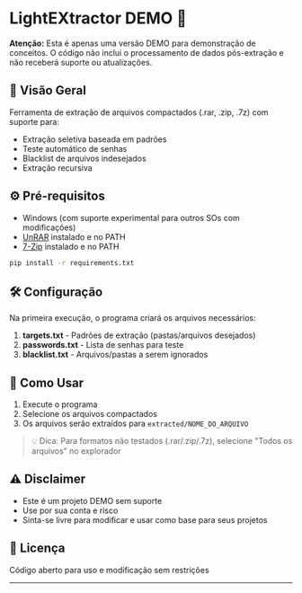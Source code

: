 # LightEXtractor DEMO 🚀

**Atenção:** Esta é apenas uma versão DEMO para demonstração de conceitos. O código não inclui o processamento de dados pós-extração e não receberá suporte ou atualizações.

## 📌 Visão Geral
Ferramenta de extração de arquivos compactados (.rar, .zip, .7z) com suporte para:
- Extração seletiva baseada em padrões
- Teste automático de senhas
- Blacklist de arquivos indesejados
- Extração recursiva

## ⚙️ Pré-requisitos
- Windows (com suporte experimental para outros SOs com modificações)
- [UnRAR](https://www.rarlab.com/rar/unrarw64.exe) instalado e no PATH
- [7-Zip](https://www.7-zip.org/download.html) instalado e no PATH

```bash
pip install -r requirements.txt
```

## 🛠️ Configuração
Na primeira execução, o programa criará os arquivos necessários:

1. **targets.txt** - Padrões de extração (pastas/arquivos desejados)
2. **passwords.txt** - Lista de senhas para teste
3. **blacklist.txt** - Arquivos/pastas a serem ignorados

## 🚀 Como Usar
1. Execute o programa
2. Selecione os arquivos compactados
3. Os arquivos serão extraídos para `extracted/NOME_DO_ARQUIVO`

> 💡 Dica: Para formatos não testados (.rar/.zip/.7z), selecione "Todos os arquivos" no explorador

## ⚠️ Disclaimer
- Este é um projeto DEMO sem suporte
- Use por sua conta e risco
- Sinta-se livre para modificar e usar como base para seus projetos

## 📝 Licença
Código aberto para uso e modificação sem restrições

---